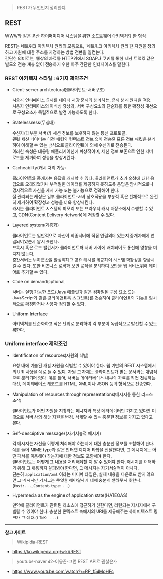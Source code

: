 >REST가 무엇인지 정리한다.

## REST
WWW와 같은 분산 하이퍼미디어 시스템을 위한 소프트웨어 아키텍처의 한 형식

REST는 네트위크 아키텍처 원리의 모음으로, '네트워크 아키텍처 원리'란 자원을 정의하고 자원에 대한 주소를 지정하는 방법 전반을 일컫는다.<br>
간단한 의미로는, 웹상의 자료를 HTTP위에서 SOAP나 쿠키를 통한 세션 트랙킹 같은 별도의 전송 계층 없이 전송하기 위한 아주 간단한 인터페이스를 말한다.

### REST 아키텍처 스타일 : 6가지 제약조건
* Client-server architectural(클라이언트-서버구조) 

	사용자 인터페이스 문제를 데이터 저장 문제와 분리하는, 문제 분리 원칙을 적용.<br>
	사용자 인터페이스의 이식성 향상과, 서버 구성요소의 단순화를 통한 확장성 개선으로 구성요소가 독립적으로 발전 가능하도록 한다.
* Statelessness(무상태)

	수신자(대부분 서버)가 세션 정보를 보유하지 않는 통신 프로토콜.<br>
	관련 세션 데이터는 이전 패킷의 컨텍스트 정보 없이 전송된 모든 정보 패킷을 분리하여 이해할 수 있는 방식으로 클라이언트에 의해 수신기로 전송된다.<br>
	이러한 속성은 대용량 애플리케이션에 이상적이며, 세션 정보 보존으로 인한 서버 로드를 제거하여 성능을 향상시킨다.
*	Cacheability(캐시 처리 가능)

	클라이언트와 중개자는 응답을 캐시할 수 있다. 클라이언트가 추가 요청에 대한 응답으로 오래되었거나 부적절한 데이터를 제공하지 못하도록 응답은 암시적으로나 명시적으로 자신을 캐시 가능 또는 불가능으로 정의해야 한다.<br>
	잘 관리되는 캐싱은 일부 클라이언트-서버 상호작용을 부분적 혹은 전체적으로 완전히 제거하여 확장성과 성능을 더욱 향상시킨다.<br>
	캐시는 클라이언트 시스템의 메모리 또는 브라우저 캐시 저장소에서 수행할 수 있고, CDN(Content Delivery Network)에 저장할 수 있다.
* Layered system(계층화)

	클라이언트는 일반적으로 자신이 최종서버에 직접 연결외더 있는지 중개자에게 연결되어있는지 알지 못한다.<br>
	프록시 혹은 로드 밸런서가 클라이언트와 서버 사이에 배치되어도 통신에 영향을 미치지 않는다. <br>
	중간서버는 부하분산을 활성화하고 공유 캐시를 제공하여 시스템 확장성을 향상시킬 수 있다. 또한 비즈니스 로직과 보안 로직을 분리하여 보안을 웹 서비스위에 레이어로 추가할 수 있다.
* Code on demand(optional)

	서버는 실행 가능한 코드(Java 애플릿과 같은 컴파일된 구성 요소 또는 JavaScript와 같은 클라이언트측 스크립트)를 전송하여 클라이언트의 기능을 일시적으로 확장하거나 사용자 정의할 수 있다.

* Uniform Interface 
	
	아키텍처를 단순화하고 작은 단위로 분리하여 각 부분이 독립적으로 발전할 수 있도록한다.

### Uniform interface 제약조건
* Identification of resources(자원의 식별)

	요청 내에 기술된 개별 자원을 식별할 수 있어야 한다. 웹 기반의 REST 시스템에서의 URI 사용을 예로 들 수 있다. 자원 그 자체는 클라이언트가 받는 문서와는 개념적으로 분리되어 있다. 예를 들어, 서버는 데이터베이스 내부의 자료를 직접 전송하는 대신, 데이터베이스 레코드를 HTML, XML이나 JSON 등의 형식으로 전송한다.
* Manipulation of resources through representations(메시지를 통한 리소스 조작)

	클라이언트가 어떤 자원을 지칭라는 메시지와 특정 메타데이터만 가지고 있다면 이것으로 서버 상의 해당 지원을 변경, 삭제할 수 있는 충분한 정보를 가지고 있다고 본다.
* Self-descriptive messages(자기서술적 메시지)

	각 메시지는 자신을 어떻게 처리해야 하는지에 대한 충분한 정보를 포함해야 한다.<br>
	예를 들어 MIME type과 같은 인터넷 미디어 타입을 전달한다면, 그 메시지에는 어떤 파서를 이용해야 하는지에 대한 정보도 포함해야 한다.<br>
	클라이언트는 어떻게 그 내용을 처리해야할 지 알 수 있어야 한다. 메시지를 이해하기 위해 그 내용까지 살펴봐야 한다면, 그 메시지는 자기서술적이 아니다.<br>
	단순히 `application/xml` 이라는 미디어 타입은, 실제 내용을 다운로드 받지 않으면 그 메시지만 가지고는 무엇을 해야할지에 대해 충분히 알려주지 못한다.(`Host:...`, `Content-type:...`)
* Hypermedia as the engine of application state(HATEOAS)

	만약에 클라이언트가 관련된 리소스에 접근하기 원한다면, 리턴되는 지시자에서 구별될 수 있어야 한다. 충분한 콘텍스트 속에서의 URI를 제공해주는 하이퍼텍스트 링크가 그 예다.(`LINK: ...`)
___
**참고 사이트**
>Wikipidia-REST
* https://ko.wikipedia.org/wiki/REST
>youtube-naver d2-이응준-그런 REST API로 괜찮은가
* https://www.youtube.com/watch?v=RP_f5dMoHFc